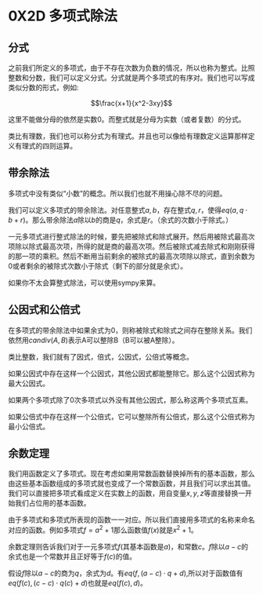 # 0X2D 多项式除法

## 分式

之前我们所定义的多项式，由于不存在次数为负数的情况，所以也称为整式。比照整数和分数，我们可以定义分式。分式就是两个多项式的有序对。我们也可以写成类似分数的形式，例如:

$$\frac{x+1}{x^2-3xy}$$

这里不能做分母的依然是实数0。而整式就是分母为实数（或者复数）的分式。

类比有理数，我们也可以称分式为有理式。并且也可以像给有理数定义运算那样定义有理式的四则运算。

## 带余除法

多项式中没有类似“小数”的概念。所以我们也就不用操心除不尽的问题。

我们可以定义多项式的带余除法。对任意整式$a,b$，存在整式$q,r$，使得$eq(a,q\cdot b+r)$。那么带余除法$a$除以$b$的商是$q$，余式是$r$。（余式的次数小于除式。）

一元多项式进行整式除法的时候，要先把被除式和除式展开。然后用被除式最高次项除以除式最高次项，所得的就是商的最高次项。然后被除式减去除式和刚刚获得的那一项的乘积。然后不断用当前剩余的被除式的最高次项除以除式，直到余数为0或者剩余的被除式次数小于除式（剩下的部分就是余式）。

如果你不太会算整式除法，可以使用sympy来算。

## 公因式和公倍式

在多项式的带余除法中如果余式为0，则称被除式和除式之间存在整除关系。我们依然用$candiv(A,B)$表示A可以整除B（B可以被A整除）。

类比整数，我们就有了因式，倍式，公因式，公倍式等概念。

如果公因式中存在这样一个公因式，其他公因式都能整除它。那么这个公因式称为最大公因式。

如果两个多项式除了0次多项式以外没有其他公因式，那么称这两个多项式互素。

如果公倍式中存在这样一个公倍式，它可以整除所有公倍式，那么这个公倍式称为最小公倍式。

## 余数定理

我们用函数定义了多项式。现在考虑如果用常数函数替换掉所有的基本函数，那么由这些基本函数组成的多项式就也变成了一个常数函数，并且我们可以求出其值。我们可以直接把多项式看成定义在实数上的函数，用自变量$x,y,z$等直接替换一开始我们占位用的基本函数。

由于多项式和多项式所表现的函数一一对应。所以我们直接用多项式的名称来命名对应的函数。例如多项式$f=a^2+1$那么函数值$f(x)$就是$x^2+1$。

余数定理则告诉我们对于一元多项式$f$(其基本函数是$a$)，和常数$c$。$f$除以$a-c$的余式也是一个常数并且正好等于$f(c)$的值。

假设$f$除以$a-c$的商为$q$，余式为$d$。有$eq(f,(a-c)\cdot q+d)$,所以对于函数值有$eq(f(c),(c-c)\cdot q(c)+d)$也就是$eq(f(c),d)$。